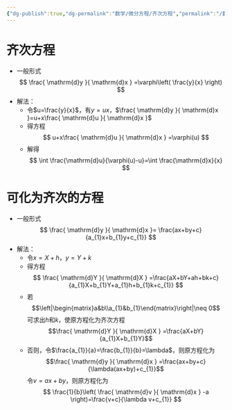 ```yaml
---
{"dg-publish":true,"dg-permalink":"数学/微分方程/齐次方程","permalink":"/数学/微分方程/齐次方程/","dgHomeLink":true,"dgPassFrontmatter":false}
---
```



# 齐次方程
- 一般形式$$
\frac{ \mathrm{d}y }{ \mathrm{d}x }  =\varphi\left( \frac{y}{x} \right)
$$
- 解法：
	- 令$u=\frac{y}{x}$，有$y=ux$，$\frac{ \mathrm{d}y }{ \mathrm{d}x }=u+x\frac{ \mathrm{d}u }{ \mathrm{d}x }$
	- 得方程$$
		u+x\frac{ \mathrm{d}u }{ \mathrm{d}x } =\varphi(u)
		$$
	- 解得$$
		\int  \frac{\mathrm{d}u}{\varphi(u)-u}=\int \frac{\mathrm{d}x}{x}
		$$

# 可化为齐次的方程
- 一般形式$$
	\frac{ \mathrm{d}y }{ \mathrm{d}x }= \frac{ax+by+c}{a_{1}x+b_{1}y+c_{1}} 
	$$
- 解法：
	- 令$x=X+h$，$y=Y+k$
	- 得方程$$
		\frac{ \mathrm{d}Y }{ \mathrm{d}X } =\frac{aX+bY+ah+bk+c}{a_{1}X+b_{1}Y+a_{1}h+b_{1}k+c_{1}}
		$$
	- 若$$\left|\begin{matrix}a&b\\a_{1}&b_{1}\end{matrix}\right|\neq 0$$可求出$h$和$k$，使原方程化为齐次方程$$\frac{ \mathrm{d}Y }{ \mathrm{d}X } =\frac{aX+bY}{a_{1}X+b_{1}Y}$$
	- 否则，令$\frac{a_{1}}{a}=\frac{b_{1}}{b}=\lambda$，则原方程化为$$\frac{ \mathrm{d}y }{ \mathrm{d}x } =\frac{ax+by+c}{\lambda(ax+by)+c_{1}}$$令$v=ax+by$，则原方程化为$$
\frac{1}{b}\left( \frac{ \mathrm{d}v }{ \mathrm{d}x } -a \right)=\frac{v+c}{\lambda v+c_{1}}
$$
